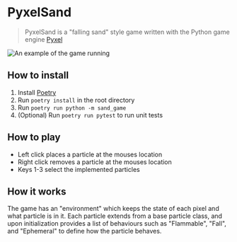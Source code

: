 # PyxelSand

> PyxelSand is a "falling sand" style game written with the Python game engine [Pyxel](https://github.com/kitao/pyxel)

![An example of the game running](https://i.imgur.com/d7AUAQM.gif)

## How to install

1. Install [Poetry](https://python-poetry.org/)
2. Run `poetry install` in the root directory
3. Run `poetry run python -m sand_game`
4. (Optional) Run `poetry run pytest` to run unit tests

## How to play
- Left click places a particle at the mouses location
- Right click removes a particle at the mouses location
- Keys 1-3 select the implemented particles

## How it works
The game has an "environment" which keeps the state of each pixel and what particle is in it. Each particle extends from a base particle class, and upon initialization provides a list of behaviours such as "Flammable", "Fall", and "Ephemeral" to define how the particle behaves.